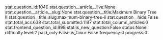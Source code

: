 stat.question_id:1040
stat.question__article__live:None
stat.question__article__slug:None
stat.question__title:Maximum Binary Tree II
stat.question__title_slug:maximum-binary-tree-ii
stat.question__hide:False
stat.total_acs:638
stat.total_submitted:1187
stat.total_column_articles:0
stat.frontend_question_id:998
stat.is_new_question:False
status:None
difficulty.level:2
paid_only:False
is_favor:False
frequency:0
progress:0
